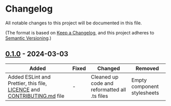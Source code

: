 # Changelog

All notable changes to this project will be documented in this file.

(The format is based on [Keep a Changelog](https://keepachangelog.com/en/1.0.0/),
and this project adheres to [Semantic Versioning](https://semver.org/spec/v2.0.0.html).)

## [0.1.0](https://github.com/iancharlesdouglas/ng-realworld-ssr/releases/tag/0.1.0) - 2024-03-03

| Added                                                                                                | Fixed | Changed                                       | Removed                     |
| ---------------------------------------------------------------------------------------------------- | ----- | --------------------------------------------- | --------------------------- |
| Added ESLint and Prettier, this file, [LICENCE](LICENSE) and [CONTRIBUTING.md](CONTRIBUTING.md) file | -     | Cleaned up code and reformatted all .ts files | Empty component stylesheets |
